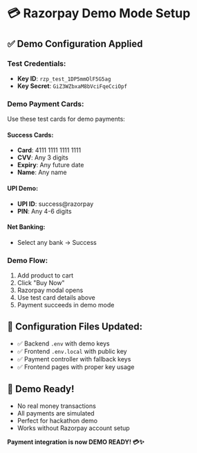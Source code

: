 # 💳 Razorpay Demo Mode Setup

## ✅ Demo Configuration Applied

### Test Credentials:
- **Key ID**: `rzp_test_1DP5mmOlF5G5ag`
- **Key Secret**: `GiZ3WZbxaM8bVciFqeCciOpf`

### Demo Payment Cards:
Use these test cards for demo payments:

#### Success Cards:
- **Card**: 4111 1111 1111 1111
- **CVV**: Any 3 digits
- **Expiry**: Any future date
- **Name**: Any name

#### UPI Demo:
- **UPI ID**: success@razorpay
- **PIN**: Any 4-6 digits

#### Net Banking:
- Select any bank → Success

### Demo Flow:
1. Add product to cart
2. Click "Buy Now"
3. Razorpay modal opens
4. Use test card details above
5. Payment succeeds in demo mode

## 🔧 Configuration Files Updated:
- ✅ Backend `.env` with demo keys
- ✅ Frontend `.env.local` with public key
- ✅ Payment controller with fallback keys
- ✅ Frontend pages with proper key usage

## 🎯 Demo Ready!
- No real money transactions
- All payments are simulated
- Perfect for hackathon demo
- Works without Razorpay account setup

**Payment integration is now DEMO READY! 💳✨**